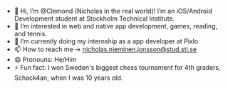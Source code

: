 - 👋 Hi, I’m @Clemond (Nicholas in the real world)! I’m an iOS/Android Development student at Stockholm Technical Institute.
- 👀  I’m interested in web and native app development, games, reading, and tennis.
- 🌱 I’m currently doing my internship as a app developer at Pixlo
- 📫 How to reach me -> nicholas.nieminen.jonsson@stud.sti.se
- 😄 Pronouns: He/Him
- ⚡ Fun fact: I won Sweden's biggest chess tournament for 4th graders, Schack4an, when I was 10 years old.
